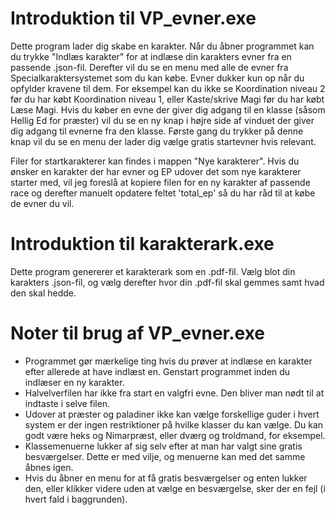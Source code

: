 # Introduktion til VP_evner.exe
Dette program lader dig skabe en karakter. Når du åbner programmet kan du trykke "Indlæs karakter" for at indlæse din karakters evner fra en passende .json-fil. Derefter vil du se en menu med alle de evner fra Specialkaraktersystemet som du kan købe. Evner dukker kun op når du opfylder kravene til dem. For eksempel kan du ikke se Koordination niveau 2 før du har købt Koordination niveau 1, eller Kaste/skrive Magi før du har købt Læse Magi. Hvis du køber en evne der giver dig adgang til en klasse (såsom Hellig Ed for præster) vil du se en ny knap i højre side af vinduet der giver dig adgang til evnerne fra den klasse. Første gang du trykker på denne knap vil du se en menu der lader dig vælge gratis startevner hvis relevant. 

Filer for startkarakterer kan findes i mappen "Nye karakterer". Hvis du ønsker en karakter der har evner og EP udover det som nye karakterer starter med, vil jeg foreslå at kopiere filen for en ny karakter af passende race og derefter manuelt opdatere feltet 'total_ep' så du har råd til at købe de evner du vil.

# Introduktion til karakterark.exe
Dette program genererer et karakterark som en .pdf-fil. Vælg blot din karakters .json-fil, og vælg derefter hvor din .pdf-fil skal gemmes samt hvad den skal hedde.

# Noter til brug af VP_evner.exe
- Programmet gør mærkelige ting hvis du prøver at indlæse en karakter efter allerede at have indlæst en. Genstart programmet inden du indlæser en ny karakter.
- Halvelverfilen har ikke fra start en valgfri evne. Den bliver man nødt til at indtaste i selve filen.
- Udover at præster og paladiner ikke kan vælge forskellige guder i hvert system er der ingen restriktioner på hvilke klasser du kan vælge. Du kan godt være heks og Nimarpræst, eller dværg og troldmand, for eksempel.
- Klassemenuerne lukker af sig selv efter at man har valgt sine gratis besværgelser. Dette er med vilje, og menuerne kan med det samme åbnes igen.
- Hvis du åbner en menu for at få gratis besværgelser og enten lukker den, eller klikker videre uden at vælge en besværgelse, sker der en fejl (i hvert fald i baggrunden).
